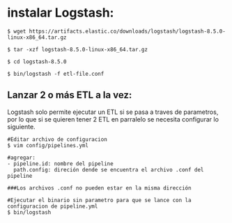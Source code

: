 # instalar Logstash:

```
$ wget https://artifacts.elastic.co/downloads/logstash/logstash-8.5.0-linux-x86_64.tar.gz

$ tar -xzf logstash-8.5.0-linux-x86_64.tar.gz

$ cd logstash-8.5.0

$ bin/logstash -f etl-file.conf
```

##  Lanzar 2 o más ETL a la vez:

Logstash solo permite ejecutar un ETL si se pasa a traves de parametros, por lo que si se quieren tener 2 ETL en parralelo se necesita configurar lo siguiente.
```
#Editar archivo de configuracion 
$ vim config/pipelines.yml

#agregar:
- pipeline.id: nombre del pipeline
  path.config: direción dende se encuentra el archivo .conf del pipeline 
  
###Los archivos .conf no pueden estar en la misma dirección

#Ejecutar el binario sin parametro para que se lance con la configuracion de pipeline.yml
$ bin/logstash

```
